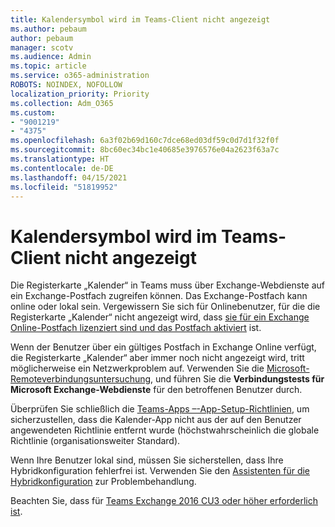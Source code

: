 ```yaml
---
title: Kalendersymbol wird im Teams-Client nicht angezeigt
ms.author: pebaum
author: pebaum
manager: scotv
ms.audience: Admin
ms.topic: article
ms.service: o365-administration
ROBOTS: NOINDEX, NOFOLLOW
localization_priority: Priority
ms.collection: Adm_O365
ms.custom:
- "9001219"
- "4375"
ms.openlocfilehash: 6a3f02b69d160c7dce68ed03df59c0d7d1f32f0f
ms.sourcegitcommit: 8bc60ec34bc1e40685e3976576e04a2623f63a7c
ms.translationtype: HT
ms.contentlocale: de-DE
ms.lasthandoff: 04/15/2021
ms.locfileid: "51819952"
---
```

# <a name="calendar-icon-not-showing-in-teams-client"></a>Kalendersymbol wird im Teams-Client nicht angezeigt

Die Registerkarte „Kalender“ in Teams muss über Exchange-Webdienste auf ein Exchange-Postfach zugreifen können. Das Exchange-Postfach kann online oder lokal sein. Vergewissern Sie sich für Onlinebenutzer, für die die Registerkarte „Kalender“ nicht angezeigt wird, dass [ sie für ein Exchange Online-Postfach lizenziert sind und das Postfach aktiviert](https://docs.microsoft.com/exchange/recipients-in-exchange-online/create-user-mailboxes) ist.

Wenn der Benutzer über ein gültiges Postfach in Exchange Online verfügt, die Registerkarte „Kalender“ aber immer noch nicht angezeigt wird, tritt möglicherweise ein Netzwerkproblem auf. Verwenden Sie die [Microsoft-Remoteverbindungsuntersuchung](https://testconnectivity.microsoft.com/), und führen Sie die **Verbindungstests für Microsoft Exchange-Webdienste** für den betroffenen Benutzer durch.

Überprüfen Sie schließlich die [Teams-Apps –-App-Setup-Richtlinien](https://admin.teams.microsoft.com/policies/app-setup), um sicherzustellen, dass die Kalender-App nicht aus der auf den Benutzer angewendeten Richtlinie entfernt wurde (höchstwahrscheinlich die globale Richtlinie (organisationsweiter Standard).

Wenn Ihre Benutzer lokal sind, müssen Sie sicherstellen, dass Ihre Hybridkonfiguration fehlerfrei ist. Verwenden Sie den [Assistenten für die Hybridkonfiguration](https://docs.microsoft.com/exchange/hybrid-deployment/hybrid-agent) zur Problembehandlung.

Beachten Sie, dass für [Teams Exchange 2016 CU3 oder höher erforderlich ist](https://docs.microsoft.com/microsoftteams/exchange-teams-interact).
